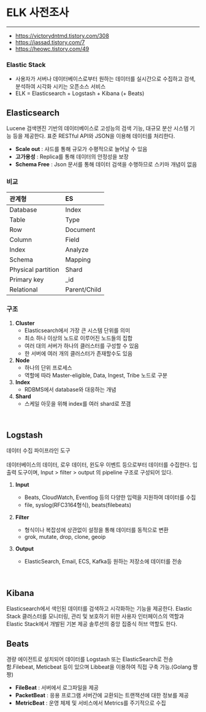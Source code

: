 # ELK 사전조사
- - -

+ https://victorydntmd.tistory.com/308
+ https://iassad.tistory.com/7
+ https://heowc.tistory.com/49

### Elastic Stack
- 사용자가 서버나 데이터베이스로부터 원하는 데이터를 실시간으로 수집하고 검색, 분석하여 시각화 시키는 오픈소스 서비스
- ELK = Elasticsearch + Logstash + Kibana (+ Beats)

## Elasticsearch
Lucene 검색엔진 기반의 데이터베이스로 고성능의 검색 기능, 대규모 분산 시스템 기능 등을 제공한다. 표준 RESTful API와 JSON을 이용해 데이터를 처리한다. <br>
- **Scale out** : 샤드를 통해 규모가 수평적으로 늘어날 수 있음
- **고가용성** : Replica를 통해 데이터의 안정성을 보장
- **Schema Free** : Json 문서를 통해 데이터 검색을 수행하므로 스키마 개념이 없음

### 비교
| 관계형 | ES |
|:--------|:--------|
| Database | Index |
| Table | Type |
| Row | Document |
| Column | Field |
| Index | Analyze |
| Schema | Mapping |
| Physical partition | Shard |
| Primary key | _id |
|Relational | Parent/Child |

### 구조
1. **Cluster**
    - Elasticsearch에서 가장 큰 시스템 단위를 의미
    - 최소 하나 이상의 노드로 이루어진 노드들의 집합
    - 여러 대의 서버가 하나의 클러스터를 구성할 수 있음
    - 한 서버에 여러 개의 클러스터가 존재할수도 있음
1. **Node**
    - 하나의 단위 프로세스
    - 역할에 따라 Master-eligible, Data, Ingest, Tribe 노드로 구분
1. **Index**
    - RDBMS에서 database와 대응하는 개념
1. **Shard**
    - 스케일 아웃을 위해 index를 여러 shard로 쪼갬
<br>

## Logstash
데이터 수집 파이프라인 도구
<br><br>
데이터베이스의 데이터, 로우 데이터, 윈도우 이벤트 등으로부터 데이터를 수집한다. 
입출력 도구이며, Input > filter > output 의 pipeline 구조로 구성되어 있다.

1. **Input**
    - Beats, CloudWatch, Eventlog 등의 다양한 입력을 지원하여 데이터를 수집
    - file, syslog(RFC3164형식), beats(filebeats)

1. **Filter**
    - 형식이나 복잡성에 상관없이 설정을 통해 데이터를 동적으로 변환
    - grok, mutate, drop, clone, geoip

1. **Output**
    - ElasticSearch, Email, ECS, Kafka등 원하는 저장소에 데이터를 전송

<br>

## Kibana
Elasticsearch에서 색인된 데이터를 검색하고 시각화하는 기능을 제공한다. Elastic Stack 클러스터를 모니터링, 관리 및 보호하기 위한 사용자 인터페이스의 역할과 Elastic Stack에서 개발된 기본 제공 솔루션의 중앙 집중식 허브 역할도 한다.
<br>

## Beats
경량 에이전트로 설치되어 데이터를 Logstash 또는 ElasticSearch로 전송함.Filebeat, Meticbeat 등이 있으며 Libbeat을 이용하여 직접 구축 가능.(Golang 짱짱)

- **FileBeat** : 서버에서 로그파일을 제공
- **PacketBeat** : 응용 프로그램 서버간에 교환되는 트랜잭션에 대한 정보를 제공
- **MetricBeat** : 운영 체제 및 서비스에서 Metrics를 주기적으로 수집

